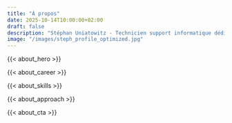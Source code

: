 ```yaml
---
title: "À propos"
date: 2025-10-14T10:00:00+02:00
draft: false
description: "Stéphan Uniatowitz - Technicien support informatique dédié à la robustesse des infrastructures"
image: "/images/steph_profile_optimized.jpg"
---
```


{{< about_hero >}}

{{< about_career >}}

{{< about_skills >}}

{{< about_approach >}}

{{< about_cta >}}
